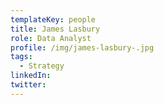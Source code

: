 ```yaml
---
templateKey: people
title: James Lasbury
role: Data Analyst
profile: /img/james-lasbury-.jpg
tags:
  - Strategy
linkedIn: 
twitter: 
---
```


